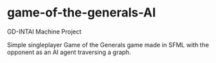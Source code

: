 # game-of-the-generals-AI
GD-INTAI Machine Project

Simple singleplayer Game of the Generals game made in SFML with the opponent as an AI agent traversing a graph.

